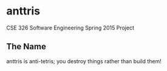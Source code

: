 # anttris
CSE 326 Software Engineering Spring 2015 Project

## The Name
anttris is anti-tetris; you destroy things rather than build them! 
